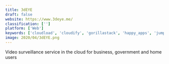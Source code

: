```yaml
---
title: 3dEYE
draft: false 
website: https://www.3deye.me/
classification: ['']
platform: ['Web']
keywords: ['cloudload', 'cloudify', 'gorillastack', 'happy_apps', 'jumptuit', 'number_analytics', 'securly', 'seedr', 'zzlbox', 'zoneminder', 'vboxxcloud']
image: 2020/04/3dEYE.png
---
```

Video surveillance service in the cloud for business, government and home users